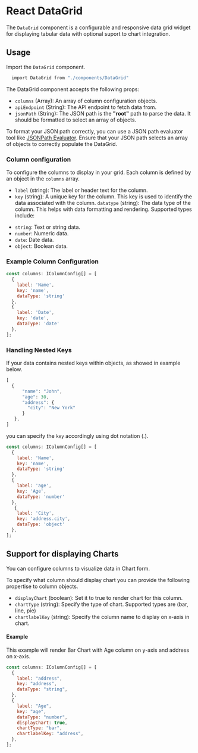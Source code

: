 
# React DataGrid

The `DataGrid` component is a configurable and responsive data grid widget for displaying tabular data with optional suport to chart integration.


## Usage

Import the `DataGrid` component.

```bash
  import DataGrid from "./components/DataGrid"
```

The DataGrid component accepts the following props:


* `columns` (Array): An array of column configuration objects.
* `apiEndpoint` (String): The API endpoint to fetch data from.
* `jsonPath` (String): The JSON path is the **"root"** path to parse the data. It should be formatted to select an array of objects.

To format your JSON path correctly, you can use a JSON path evaluator tool like [JSONPath Evaluator](https://jsonpath.com/). Ensure that your JSON path selects an array of objects to correctly populate the DataGrid.


### Column configuration
To configure the columns to display in your grid. Each column is defined by an object in the `columns` array.

* `label` (string): The label or header text for the column.
* `key` (string): A unique key for the column. This key is used to identify the data associated with the column.
`datatype` (string): The data type of the column. This helps with data formatting and rendering. Supported types include:
 - `string`: Text or string data.
  - `number`: Numeric data.
  - `date`: Date data.
  - `object`: Boolean data.






### Example Column Configuration

```javascript
const columns: IColumnConfig[] = [
  {
    label: 'Name',
    key: 'name', 
    dataType: 'string'
  },
  {
    label: 'Date', 
    key: 'date', 
    dataType: 'date'
  },
];
```

###  Handling Nested Keys

If your data contains nested keys within objects, as showed in example below. 


```javascript
[
  {
      "name": "John",
      "age": 30,
      "address": {
        "city": "New York"
      }
   },
]

```


you can specify the `key` accordingly using dot notation (.).

```javascript
const columns: IColumnConfig[] = [
  {
    label: 'Name',
    key: 'name', 
    dataType: 'string'
  },
  {
    label: 'age', 
    key: 'Age', 
    dataType: 'number'
  },
   {
    label: 'City', 
    key: 'address.city', 
    dataType: 'object'
  },
];
```


## Support for displaying Charts

You can configure columns to visualize data in Chart form.

To specify what column should display chart you can provide the following propertise to column objects.

* `displayChart` (boolean): Set it to true to render chart for this column.
* `chartType` (string): Specify the type of chart. Supported types are (bar, line, pie)
* `chartlabelKey` (string): Specify the column name to display on x-axis in chart.



#### Example
This example will render Bar Chart with Age column on y-axis and address on x-axis.
```javascript
const columns: IColumnConfig[] = [
  {
    label: "address",
    key: "address",
    dataType: "string",
  },
  {
    label: "Age",
    key: "age",
    dataType: "number",
    displayChart: true,
    chartType: "bar",
    chartlabelKey: "address",
  },
];
```
